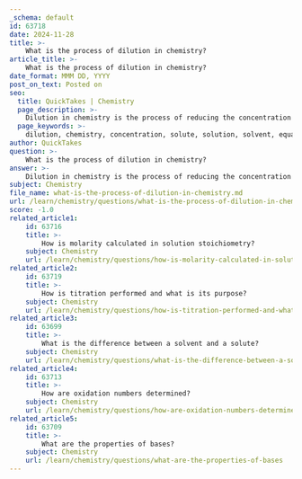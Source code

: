 ```yaml
---
_schema: default
id: 63718
date: 2024-11-28
title: >-
    What is the process of dilution in chemistry?
article_title: >-
    What is the process of dilution in chemistry?
date_format: MMM DD, YYYY
post_on_text: Posted on
seo:
  title: QuickTakes | Chemistry
  page_description: >-
    Dilution in chemistry is the process of reducing the concentration of a solute by adding more solvent, expressed mathematically by the equation C1V1=C2V2, and is commonly used in various scientific fields.
  page_keywords: >-
    dilution, chemistry, concentration, solute, solution, solvent, equation, C1V1=C2V2, preparation, experimentation, scientific method
author: QuickTakes
question: >-
    What is the process of dilution in chemistry?
answer: >-
    Dilution in chemistry is the process of reducing the concentration of a solute in a solution by adding more solvent, typically water. This process does not involve the addition of more solute; instead, it increases the volume of the solution while keeping the amount of solute constant. The resulting solution is then thoroughly mixed to ensure uniformity throughout.\n\nThe dilution can be mathematically expressed using the dilution equation:\n\n$$\nC_1V_1 = C_2V_2\n$$\n\nIn this equation:\n- $C_1$ is the initial concentration of the solution,\n- $V_1$ is the initial volume of the solution,\n- $C_2$ is the final concentration after dilution,\n- $V_2$ is the final volume of the solution after dilution.\n\nFor example, if you have a concentrated stock solution and you want to prepare a diluted solution, you would measure a specific volume of the stock solution ($V_1$) and add enough solvent to reach the desired final volume ($V_2$). The concentration of the diluted solution ($C_2$) can then be calculated using the initial concentration ($C_1$) and the volumes involved.\n\nDilution is a common practice in various scientific fields, including chemistry, biology, and medicine, and is essential for preparing solutions of desired concentrations for experiments and analyses.
subject: Chemistry
file_name: what-is-the-process-of-dilution-in-chemistry.md
url: /learn/chemistry/questions/what-is-the-process-of-dilution-in-chemistry
score: -1.0
related_article1:
    id: 63716
    title: >-
        How is molarity calculated in solution stoichiometry?
    subject: Chemistry
    url: /learn/chemistry/questions/how-is-molarity-calculated-in-solution-stoichiometry
related_article2:
    id: 63719
    title: >-
        How is titration performed and what is its purpose?
    subject: Chemistry
    url: /learn/chemistry/questions/how-is-titration-performed-and-what-is-its-purpose
related_article3:
    id: 63699
    title: >-
        What is the difference between a solvent and a solute?
    subject: Chemistry
    url: /learn/chemistry/questions/what-is-the-difference-between-a-solvent-and-a-solute
related_article4:
    id: 63713
    title: >-
        How are oxidation numbers determined?
    subject: Chemistry
    url: /learn/chemistry/questions/how-are-oxidation-numbers-determined
related_article5:
    id: 63709
    title: >-
        What are the properties of bases?
    subject: Chemistry
    url: /learn/chemistry/questions/what-are-the-properties-of-bases
---
```


&nbsp;
